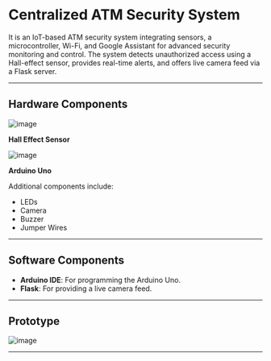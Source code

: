 # Centralized ATM Security System

It is an IoT-based ATM security system integrating sensors, a microcontroller, Wi-Fi, and Google Assistant for advanced security monitoring and control. The system detects unauthorized access using a Hall-effect sensor, provides real-time alerts, and offers live camera feed via a Flask server.

---

## Hardware Components

![image](https://github.com/user-attachments/assets/cb5e8a96-35d6-45c9-971e-de4affc4a4c8)

**Hall Effect Sensor**

![image](https://github.com/user-attachments/assets/d0f63af1-6aa0-411b-8555-8b369a2ed5e4)
 
**Arduino Uno**

Additional components include:
- LEDs
- Camera
- Buzzer
- Jumper Wires

---

## Software Components

- **Arduino IDE**: For programming the Arduino Uno.
- **Flask**: For providing a live camera feed.

---

## Prototype

![image](https://github.com/user-attachments/assets/dd4317ae-80dd-4bd4-8e98-a2f4c44b9c4a)



---
